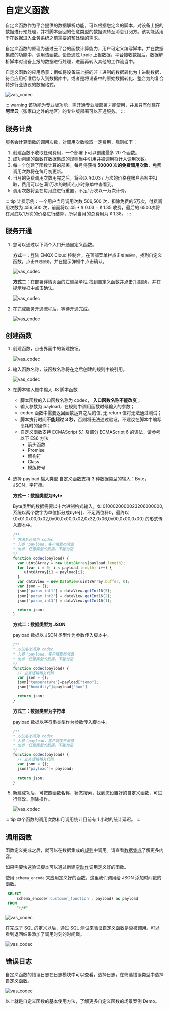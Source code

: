 # 自定义函数

自定义函数作为平台提供的数据解析功能，可以根据您定义的脚本，对设备上报的数据进行预处理，并将脚本返回的任意类型的数据流转至消息订阅方。该功能适用于在数据进入业务系统之前需要的预处理的需求。

自定义函数的原理为通过云平台的函数计算能力，用户可定义编写脚本，并在数据集成的功能中，调用该函数。设备通过 topic 上报数据，平台接收数据后，数据解析脚本对设备上报的数据进行处理，进而再转入其他的工作流当中。

自定义函数的应用场景：例如将设备端上报的非十进制的数据转化为十进制数据，符合应用标准后存入到数据库中。或者是将设备中的原始数据转化、整合为的复合特殊行业协议的数据格式。

![vas_codec](./_assets/codec-process.png)

::: warning
该功能为专业版功能，需开通专业版部署才能使用，并且只有创建在<strong>阿里云</strong>（张家口之外的地区）的专业版部署可以开通服务。
:::

## 服务计费
服务会计算函数的调用次数，对调用次数收取一定费用，规则如下：
1. 创建函数不收取任何费用，一个部署下可以创建最多 20 个函数。
2. 成功创建的函数在数据集成的[规则](../rule_engine/rules.md)当中引用并被调用将计入调用次数。
3. 每一个创建了函数计算的部署，每月将获得<strong> 50000 次的免费调用次数</strong>，免费调用次数将在每月初更新。
4. 当月的免费调用次数用完之后，将会以 ¥0.03 / 万次的价格在帐户余额中扣取，费用可以在满1万次的时间点小时账单中查看到。
5. 调用次数将会在每月底进行重置，不足1万次以一万次计价。

::: tip
计费示例：一个用户当月调用次数 506,500 次，扣除免费的5万次，付费调用次数为 456,500 次，前面将以 45 * ¥ 0.03 = ¥ 1.35 收费，最后的 6500次将在月底以1万次的价格进行结算，所以当月的总费用为 ¥ 1.38。
:::

## 服务开通

1. 您可以通过以下两个入口开通自定义函数。

   **方式一**：登陆 EMQX Cloud 控制台，在顶部菜单栏点击`增值服务`，找到自定义函数，点击`开通服务`，并在提示弹框中点击确认。

   ![vas_codec](./_assets/codec-create.png)


   **方式二**：在部署详情页面的左侧菜单栏 找到自定义函数并点击`开通服务`，并在提示弹框中点击确认。

   ![vas_codec](./_assets/codec_create_2.png)


2. 在完成服务开通流程后，等待开通完成。

   ![vas_codec](./_assets/codec-status.png)

## 创建函数

1. 创建函数，点击界面中的新建按钮。

   ![vas_codec](./_assets/codec-new.png)

2. 输入函数名称，该函数名称将在之后创建的规则中被引用。

   ![vas_codec](./_assets/codec-define.png)

3. 在脚本输入框中输入 JS 脚本函数
   - 脚本函数的入口函数名称为 codec， <strong>入口函数名称不能改变</strong>；
   - 输入参数为 payload，在规则中调用函数时候输入的参数；
   - codec 函数中需要返回函数运算之后的值, 无 return 值将无法通过测试；
   - 脚本执行时间<strong>不能超过 3 秒</strong>，否则将无法通过验证，不建议在脚本中编写高耗时的操作；
   - 自定义函数支持 ECMAScript 5.1 及部分 ECMAScript 6 的语法，请参考以下 ES6 方法
      - 箭头函数
      - Promise
      - 解构符
      - Class
      - 模版符号


4. 选择 payload 输入类型
   自定义函数支持 3 种数据类型的输入：Byte，JSON，字符串。

   **方式一：数据类型为Byte**

   Byte类型的数据需要以十六进制格式输入，如 0100020000023206000000, 系统以两个数字为单位拆分成byte[]，不足两位补0，最终以 {0x01,0x00,0x02,0x00,0x00,0x02,0x32,0x06,0x00,0x00,0x00} 的形式传入脚本中。

   ```JavaScript
   /**
   * 方法名必须为 codec
   * 入参：payload，客户端发布消息
   * 出参：任意类型的数据，不能为空
   */  
   function codec(payload) {
     var uint8Array = new Uint8Array(payload.length);
     for (var i = 0; i < payload.length; i++) {
        uint8Array[i] = payload[i];
     }
     var dataView = new DataView(uint8Array.buffer, 0);
     var json = {};
     json['param_int1'] = dataView.getInt16(5);
     json['param_int2'] = dataView.getInt16(2);
     json['param_int3'] = dataView.getInt16(1);

     return json;
   }
   ```

    **方式二：数据类型为 JSON**

   payload 数据以 JSON 类型作为参数传入脚本中。

   ```JavaScript
   /**
   * 方法名必须为 codec
   * 入参：payload，客户端发布消息
   * 出参：任意类型的数据，不能为空
   */
   function codec(payload) {
     // 业务逻辑相关代码
     var json = {};
     json["temperature"]=payload["temp"];
     json["humidity"]=payload["hum"]

     return json;
   }
   ```


    **方式三：数据类型为字符串**

   payload 数据以字符串类型作为参数传入脚本中。

   ```JavaScript
   /**
   * 方法名必须为 codec
   * 入参：payload，客户端发布消息
   * 出参：任意类型的数据，不能为空
   */
   function codec(payload) {
     // 业务逻辑相关代码
     var json = {};
     json["payload"]= payload;

     return json;
   }

   ```


5. 新建成功后，可按照函数名称、状态搜索，找到您设置好的自定义函数，可进行修改、删除操作。

   ![vas_codec](./_assets/codec-result.png)

::: tip
单个函数的调用次数和月调用统计目前有 1 小时的统计延迟。
:::

## 调用函数
函数定义完成之后，就可以在数据集成的[规则](../rule_engine/rules.md)中调用。请查看[数据集成](../rule_engine/introduction.md)了解更多内容。

如果需要快速验证脚本可以通过新建[空动作](../rule_engine/rule_engine_empty_action_debug.md)调用定义好的函数。

使用 `schema_encode` 来应用定义好的函数，这里我们调用给 JSON 添加时间戳的函数。

   ```sql
    SELECT
        schema_encode('customer_function', payload) as payload
    FROM
        "t/#"
   ```

   ![vas_codec](./_assets/codec-invoke.png)

在完成了 SQL 的定义以后，通过 SQL 测试来验证自定义函数是否被调用。可以看到返回结果添加了调用时刻的时间戳。

   ![vas_codec](./_assets/codec-test.png)


## 错误日志
自定义函数的错误日志在日志模块中可以查看，选择日志，在筛选错误类型中选择自定义函数。

   ![vas_codec](./_assets/codec-log.png)


以上就是自定义函数的基本使用方法，了解更多自定义函数的场景案例 Demo。

